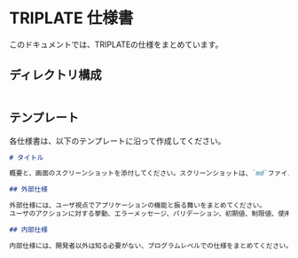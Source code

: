 # TRIPLATE 仕様書

このドキュメントでは、TRIPLATEの仕様をまとめています。

## ディレクトリ構成

```tree

```

## テンプレート

各仕様書は、以下のテンプレートに沿って作成してください。

```md
# タイトル

概要と、画面のスクリーンショットを添付してください。スクリーンショットは、`md`ファイルと同階層に配置し、iPhone XRサイズのwindow75%で作成してください。

## 外部仕様

外部仕様には、ユーザ視点でアプリケーションの機能と振る舞いをまとめてください。
ユーザのアクションに対する挙動、エラーメッセージ、バリデーション、初期値、制限値、使用シナリオやユースケースなど。

## 内部仕様

内部仕様には、開発者以外は知る必要がない、プログラムレベルでの仕様をまとめてください。
```
